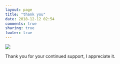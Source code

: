 ```yaml
---
layout: page
title: "thank you"
date: 2018-12-12 02:54
comments: true
sharing: true
footer: true
---
```


![](https://user-images.githubusercontent.com/567298/49854721-cfcd0400-fdf3-11e8-8bc0-92f59b451173.png)

Thank you for your continued support, I appreciate it.
